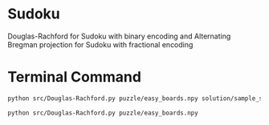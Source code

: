 # Sudoku
Douglas-Rachford for Sudoku with binary encoding and Alternating Bregman projection for Sudoku with fractional encoding

# Terminal Command
```bash
python src/Douglas-Rachford.py puzzle/easy_boards.npy solution/sample_solutions.npy
```

```bash
python src/Douglas-Rachford.py puzzle/easy_boards.npy
```
